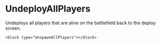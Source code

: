 # UndeployAllPlayers

Undeploys all players that are alive on the battlefield back to the deploy screen.

```blockly
<block type="UnspawnAllPlayers"></block>
```
